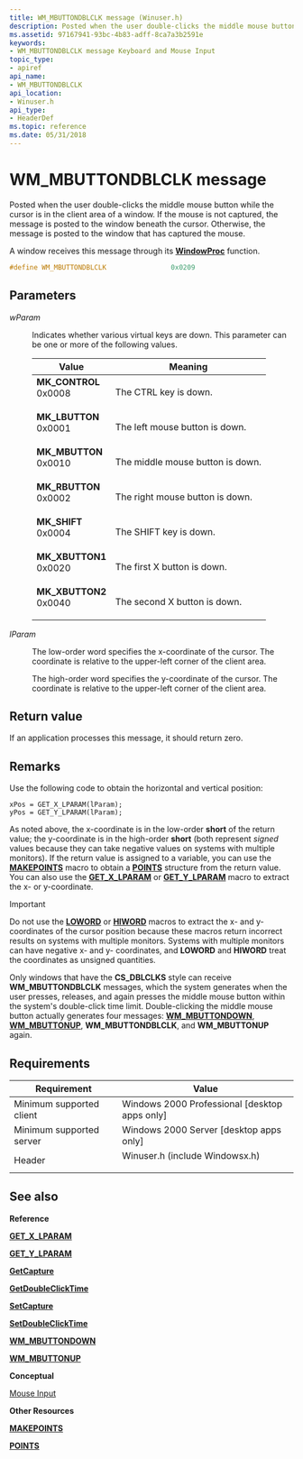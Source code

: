 ```yaml
---
title: WM_MBUTTONDBLCLK message (Winuser.h)
description: Posted when the user double-clicks the middle mouse button while the cursor is in the client area of a window.
ms.assetid: 97167941-93bc-4b83-adff-8ca7a3b2591e
keywords:
- WM_MBUTTONDBLCLK message Keyboard and Mouse Input
topic_type:
- apiref
api_name:
- WM_MBUTTONDBLCLK
api_location:
- Winuser.h
api_type:
- HeaderDef
ms.topic: reference
ms.date: 05/31/2018
---
```


# WM\_MBUTTONDBLCLK message

Posted when the user double-clicks the middle mouse button while the cursor is in the client area of a window. If the mouse is not captured, the message is posted to the window beneath the cursor. Otherwise, the message is posted to the window that has captured the mouse.

A window receives this message through its [**WindowProc**](/windows/win32/api/winuser/nc-winuser-wndproc) function.


```C++
#define WM_MBUTTONDBLCLK                0x0209
```



## Parameters

<dl> <dt>

*wParam* 
</dt> <dd>

Indicates whether various virtual keys are down. This parameter can be one or more of the following values.



| Value                                                                                                                                                                                                               | Meaning                                     |
|---------------------------------------------------------------------------------------------------------------------------------------------------------------------------------------------------------------------|---------------------------------------------|
| <span id="MK_CONTROL"></span><span id="mk_control"></span><dl> <dt>**MK\_CONTROL**</dt> <dt>0x0008</dt> </dl>    | The CTRL key is down.<br/>            |
| <span id="MK_LBUTTON"></span><span id="mk_lbutton"></span><dl> <dt>**MK\_LBUTTON**</dt> <dt>0x0001</dt> </dl>    | The left mouse button is down.<br/>   |
| <span id="MK_MBUTTON"></span><span id="mk_mbutton"></span><dl> <dt>**MK\_MBUTTON**</dt> <dt>0x0010</dt> </dl>    | The middle mouse button is down.<br/> |
| <span id="MK_RBUTTON"></span><span id="mk_rbutton"></span><dl> <dt>**MK\_RBUTTON**</dt> <dt>0x0002</dt> </dl>    | The right mouse button is down.<br/>  |
| <span id="MK_SHIFT"></span><span id="mk_shift"></span><dl> <dt>**MK\_SHIFT**</dt> <dt>0x0004</dt> </dl>          | The SHIFT key is down.<br/>           |
| <span id="MK_XBUTTON1"></span><span id="mk_xbutton1"></span><dl> <dt>**MK\_XBUTTON1**</dt> <dt>0x0020</dt> </dl> | The first X button is down.<br/>      |
| <span id="MK_XBUTTON2"></span><span id="mk_xbutton2"></span><dl> <dt>**MK\_XBUTTON2**</dt> <dt>0x0040</dt> </dl> | The second X button is down.<br/>     |



 

</dd> <dt>

*lParam* 
</dt> <dd>

The low-order word specifies the x-coordinate of the cursor. The coordinate is relative to the upper-left corner of the client area.

The high-order word specifies the y-coordinate of the cursor. The coordinate is relative to the upper-left corner of the client area.

</dd> </dl>

## Return value

If an application processes this message, it should return zero.

## Remarks

Use the following code to obtain the horizontal and vertical position:


```
xPos = GET_X_LPARAM(lParam); 
yPos = GET_Y_LPARAM(lParam); 
```



As noted above, the x-coordinate is in the low-order **short** of the return value; the y-coordinate is in the high-order **short** (both represent *signed* values because they can take negative values on systems with multiple monitors). If the return value is assigned to a variable, you can use the [**MAKEPOINTS**](/windows/desktop/api/wingdi/nf-wingdi-makepoints) macro to obtain a [**POINTS**](/windows/win32/api/windef/ns-windef-points) structure from the return value. You can also use the [**GET\_X\_LPARAM**](/windows/desktop/api/windowsx/nf-windowsx-get_x_lparam) or [**GET\_Y\_LPARAM**](/windows/desktop/api/windowsx/nf-windowsx-get_y_lparam) macro to extract the x- or y-coordinate.

> [!IMPORTANT]
> Do not use the [**LOWORD**](../winmsg/loword.md) or [**HIWORD**](../winmsg/hiword.md) macros to extract the x- and y- coordinates of the cursor position because these macros return incorrect results on systems with multiple monitors. Systems with multiple monitors can have negative x- and y- coordinates, and **LOWORD** and **HIWORD** treat the coordinates as unsigned quantities.

 

Only windows that have the **CS\_DBLCLKS** style can receive **WM\_MBUTTONDBLCLK** messages, which the system generates when the user presses, releases, and again presses the middle mouse button within the system's double-click time limit. Double-clicking the middle mouse button actually generates four messages: [**WM\_MBUTTONDOWN**](wm-mbuttondown.md), [**WM\_MBUTTONUP**](wm-mbuttonup.md), **WM\_MBUTTONDBLCLK**, and **WM\_MBUTTONUP** again.

## Requirements



| Requirement | Value |
|-------------------------------------|-----------------------------------------------------------------------------------------------------------|
| Minimum supported client<br/> | Windows 2000 Professional \[desktop apps only\]<br/>                                                |
| Minimum supported server<br/> | Windows 2000 Server \[desktop apps only\]<br/>                                                      |
| Header<br/>                   | <dl> <dt>Winuser.h (include Windowsx.h)</dt> </dl> |



## See also

<dl> <dt>

**Reference**
</dt> <dt>

[**GET\_X\_LPARAM**](/windows/desktop/api/windowsx/nf-windowsx-get_x_lparam)
</dt> <dt>

[**GET\_Y\_LPARAM**](/windows/desktop/api/windowsx/nf-windowsx-get_y_lparam)
</dt> <dt>

[**GetCapture**](/windows/win32/api/winuser/nf-winuser-getcapture)
</dt> <dt>

[**GetDoubleClickTime**](/windows/win32/api/winuser/nf-winuser-getdoubleclicktime)
</dt> <dt>

[**SetCapture**](/windows/win32/api/winuser/nf-winuser-setcapture)
</dt> <dt>

[**SetDoubleClickTime**](/windows/win32/api/winuser/nf-winuser-setdoubleclicktime)
</dt> <dt>

[**WM\_MBUTTONDOWN**](wm-mbuttondown.md)
</dt> <dt>

[**WM\_MBUTTONUP**](wm-mbuttonup.md)
</dt> <dt>

**Conceptual**
</dt> <dt>

[Mouse Input](mouse-input.md)
</dt> <dt>

**Other Resources**
</dt> <dt>

[**MAKEPOINTS**](/windows/desktop/api/wingdi/nf-wingdi-makepoints)
</dt> <dt>

[**POINTS**](/windows/win32/api/windef/ns-windef-points)
</dt> </dl>

 

